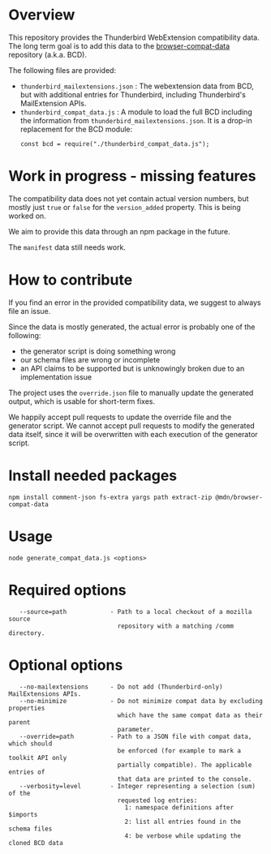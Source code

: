 Overview
========

This repository provides the Thunderbird WebExtension compatibility data. The long
term goal is to add this data to the [browser-compat-data](https://github.com/mdn/browser-compat-data)
repository (a.k.a. BCD).

The following files are provided:
 - `thunderbird_mailextensions.json` : The webextension data from BCD, but with
    additional entries for Thunderbird, including Thunderbird's MailExtension APIs.
 - `thunderbird_compat_data.js` : A module to load the full BCD including the
    information from `thunderbird_mailextensions.json`. It is a drop-in replacement
    for the BCD module:
    ```
    const bcd = require("./thunderbird_compat_data.js");
    ```  

Work in progress - missing features
===================================

The compatibility data does not yet contain actual version numbers, but mostly just
`true` or `false` for the `version_added` property. This is being worked on.

We aim to provide this data through an npm package in the future.

The `manifest` data still needs work.

How to contribute
=================

If you find an error in the provided compatibility data, we suggest to always file
an issue.

Since the data is mostly generated, the actual error is probably one of the following: 
* the generator script is doing something wrong
* our schema files are wrong or incomplete
* an API claims to be supported but is unknowingly broken due to an implementation
  issue

The project uses the `override.json` file to manually update the generated output,
which is usable for short-term fixes.

We happily accept pull requests to update the override file and the generator script.
We cannot accept pull requests to modify the generated data itself, since it will
be overwritten with each execution of the generator script.

Install needed packages
=======================

```
npm install comment-json fs-extra yargs path extract-zip @mdn/browser-compat-data
```

Usage
=====

```
node generate_compat_data.js <options>
```
    
Required options
================
```
   --source=path            - Path to a local checkout of a mozilla source
                              repository with a matching /comm directory.
```

Optional options
================
```
   --no-mailextensions      - Do not add (Thunderbird-only) MailExtensions APIs.
   --no-minimize            - Do not minimize compat data by excluding properties
                              which have the same compat data as their parent
                              parameter.
   --override=path          - Path to a JSON file with compat data, which should
                              be enforced (for example to mark a toolkit API only
                              partially compatible). The applicable entries of
                              that data are printed to the console.
   --verbosity=level        - Integer representing a selection (sum) of the
                              requested log entries: 
                                1: namespace definitions after $imports
                                2: list all entries found in the schema files
                                4: be verbose while updating the cloned BCD data
```